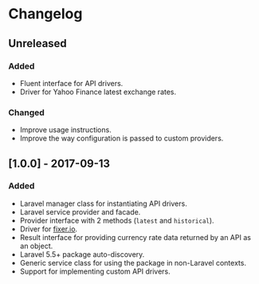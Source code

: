 # Changelog

## Unreleased
### Added
- Fluent interface for API drivers.
- Driver for Yahoo Finance latest exchange rates.

### Changed
- Improve usage instructions.
- Improve the way configuration is passed to custom providers.

## [1.0.0] - 2017-09-13
### Added
- Laravel manager class for instantiating API drivers.
- Laravel service provider and facade.
- Provider interface with 2 methods (`latest` and `historical`).
- Driver for [fixer.io](http://fixer.io).
- Result interface for providing currency rate data returned by an API as an object.
- Laravel 5.5+ package auto-discovery.
- Generic service class for using the package in non-Laravel contexts.
- Support for implementing custom API drivers.
